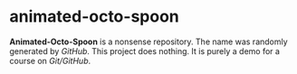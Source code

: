 # animated-octo-spoon

**Animated-Octo-Spoon** is a nonsense repository. The name was randomly generated by *GitHub*. This project does nothing. It is purely a demo for a course on *Git/GitHub*.
